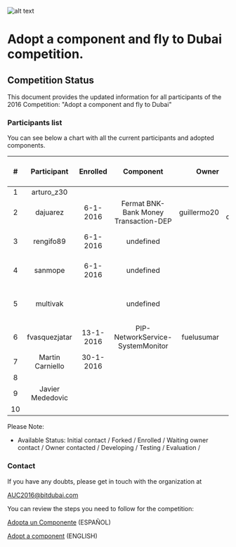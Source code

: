 ![alt text](https://github.com/bitDubai/media-kit/blob/master/Readme%20Image/Fermat%20Logotype/Fermat_Logo_3D.png "Fermat Logo")

# Adopt a component and fly to Dubai competition.

## Competition Status
This document provides the updated information for all participants of the 2016 Competition: "Adopt a component and fly to Dubai"

### Participants list

You can see below a chart with all the current participants and adopted components. 

| # | Participant | Enrolled |  Component | Owner | Status | Comments | Score | Amount Collected [USD] |
|:---:|:---:|:---:|:---:|---:|:---:|:---:|:---:|:---:|
|1|arturo_z30| | | | |issue#1 27-12-2015 empty|||
|2|dajuarez|6-1-2016| Fermat BNK-Bank Money Transaction-DEP | guillermo20 |owner contacted||||
|3|rengifo89|6-1-2016| undefined | |initial contact only |isue #8|||
|4|sanmope|6-1-2016 | undefined | | initial contact only |isue #9|||
|5|multivak| |undefined | | repor forked - not enrolled | issue #10 6-1-2016|||
|6|fvasquezjatar|13-1-2016 |PIP-NetworkService-SystemMonitor |fuelusumar| waiting owner contact ||||
|7|Martin Carniello |30-1-2016| | | |martincarniello@gmail.com|||
|8| | | | | ||||
|9|Javier Mededovic | | | | |mededovic_543@yahoo.com.ar|||
|10| | | | | ||||


Please Note: 
* Available Status: Initial contact / Forked / Enrolled / Waiting owner contact / Owner contacted / Developing / Testing / Evaluation / 


### Contact	
If you have any doubts, please get in touch with the organization at

AUC2016@bitdubai.com

You can review the steps you need to follow for the competition:

[Adopta un Componente](http://bitdubai.com/wp/adopta-un-componente) (ESPAÑOL)

[Adopt a component](http://bitdubai.com/wp/adopt-a-component) (ENGLISH)

